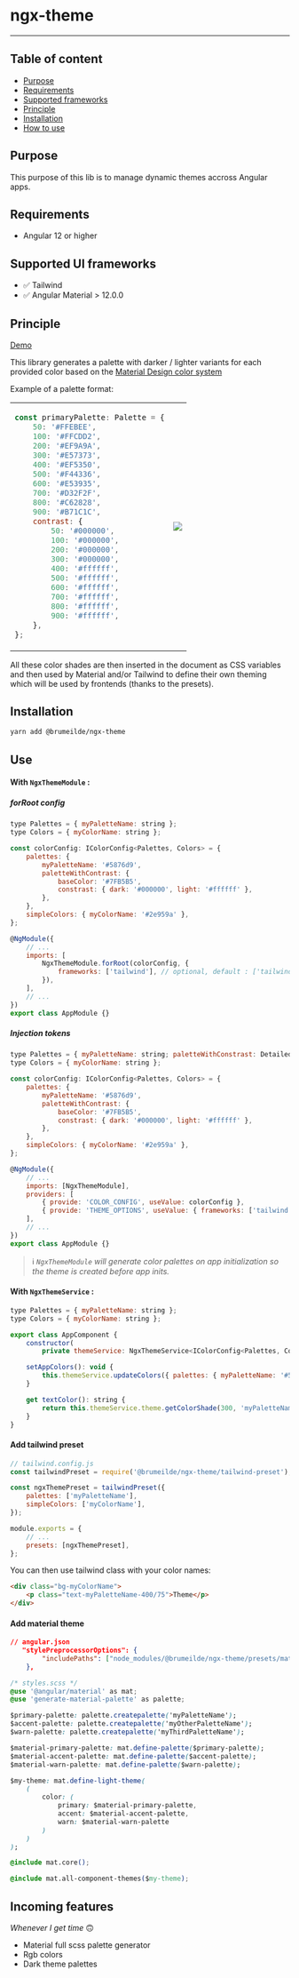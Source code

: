 # ngx-theme

---

## Table of content

-   [Purpose](#purpose)
-   [Requirements](#requirements)
-   [Supported frameworks](#supported-ui-frameworks)
-   [Principle](#principle)
-   [Installation](#installation)
-   [How to use](#use)

## Purpose

This purpose of this lib is to manage dynamic themes accross Angular apps.

## Requirements

-   Angular 12 or higher

## Supported UI frameworks

-   ✅ Tailwind
-   ✅ Angular Material > 12.0.0

## Principle

[Demo](https://ngx-theme-demo.herokuapp.com/)

This library generates a palette with darker / lighter variants for each provided color based on the [Material Design color system](https://material.io/design/color/the-color-system.html#color-theme-creation)

Example of a palette format:

<table>
<tr>
<td>

```js
const primaryPalette: Palette = {
    50: '#FFEBEE',
    100: '#FFCDD2',
    200: '#EF9A9A',
    300: '#E57373',
    400: '#EF5350',
    500: '#F44336',
    600: '#E53935',
    700: '#D32F2F',
    800: '#C62828',
    900: '#B71C1C',
    contrast: {
        50: '#000000',
        100: '#000000',
        200: '#000000',
        300: '#000000',
        400: '#ffffff',
        500: '#ffffff',
        600: '#ffffff',
        700: '#ffffff',
        800: '#ffffff',
        900: '#ffffff',
    },
};
```

</td>
<td>
<img src="https://blog.thoughtram.io/static/a773102a03b9511ee27b537717545666/f948d/material-design-red-palette.png" />
</td>
</tr>
</table>

All these color shades are then inserted in the document as CSS variables and then used by Material and/or Tailwind to define their own theming which will be used by frontends (thanks to the presets).

## Installation

```sh
yarn add @brumeilde/ngx-theme
```

## Use

#### With `NgxThemeModule` :

##### forRoot config

```js
type Palettes = { myPaletteName: string };
type Colors = { myColorName: string };

const colorConfig: IColorConfig<Palettes, Colors> = {
    palettes: { 
        myPaletteName: '#5876d9', 
        paletteWithContrast: { 
            baseColor: '#7FB5B5', 
            constrast: { dark: '#000000', light: '#ffffff' }, 
        },
    },
    simpleColors: { myColorName: '#2e959a' },
};

@NgModule({
    // ...
    imports: [
        NgxThemeModule.forRoot(colorConfig, {
            frameworks: ['tailwind'], // optional, default : ['tailwind', 'material']
        }),
    ],
    // ...
})
export class AppModule {}
```

##### Injection tokens

```js
type Palettes = { myPaletteName: string; paletteWithConstrast: DetailedColorInput; };
type Colors = { myColorName: string };

const colorConfig: IColorConfig<Palettes, Colors> = {
    palettes: { 
        myPaletteName: '#5876d9',
        paletteWithContrast: { 
            baseColor: '#7FB5B5', 
            constrast: { dark: '#000000', light: '#ffffff' }, 
        },
    },
    simpleColors: { myColorName: '#2e959a' },
};

@NgModule({
    // ...
    imports: [NgxThemeModule],
    providers: [
        { provide: 'COLOR_CONFIG', useValue: colorConfig },
        { provide: 'THEME_OPTIONS', useValue: { frameworks: ['tailwind'] } }, // optional, default : ['tailwind', 'material']
    ],
    // ...
})
export class AppModule {}
```

> ℹ️ _`NgxThemeModule` will generate color palettes on app initialization so the theme is created before app inits._

#### With `NgxThemeService` :

```js
type Palettes = { myPaletteName: string };
type Colors = { myColorName: string };

export class AppComponent {
    constructor(
        private themeService: NgxThemeService<IColorConfig<Palettes, Colors>>) {}

    setAppColors(): void {
        this.themeService.updateColors({ palettes: { myPaletteName: '#5876d9' }});
    }

    get textColor(): string {
        return this.themeService.theme.getColorShade(300, 'myPaletteName');
    }
}

```

#### Add tailwind preset

```js
// tailwind.config.js
const tailwindPreset = require('@brumeilde/ngx-theme/tailwind-preset');

const ngxThemePreset = tailwindPreset({
    palettes: ['myPaletteName'],
    simpleColors: ['myColorName'],
});

module.exports = {
    // ...
    presets: [ngxThemePreset],
};
```

You can then use tailwind class with your color names:

```html
<div class="bg-myColorName">
    <p class="text-myPaletteName-400/75">Theme</p>
</div>
```

#### Add material theme

```json
// angular.json
   "stylePreprocessorOptions": {
        "includePaths": ["node_modules/@brumeilde/ngx-theme/presets/material"]
    },
```

```css
/* styles.scss */
@use '@angular/material' as mat;
@use 'generate-material-palette' as palette;

$primary-palette: palette.createpalette('myPaletteName');
$accent-palette: palette.createpalette('myOtherPaletteName');
$warn-palette: palette.createpalette('myThirdPaletteName');

$material-primary-palette: mat.define-palette($primary-palette);
$material-accent-palette: mat.define-palette($accent-palette);
$material-warn-palette: mat.define-palette($warn-palette);

$my-theme: mat.define-light-theme(
    (
        color: (
            primary: $material-primary-palette,
            accent: $material-accent-palette,
            warn: $material-warn-palette
        )
    )
);

@include mat.core();

@include mat.all-component-themes($my-theme);
```

## Incoming features

_Whenever I get time_ 🙃

-   Material full scss palette generator
-   Rgb colors
-   Dark theme palettes
